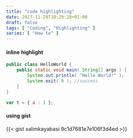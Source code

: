 ```yaml
---
title: "code highlighting"
date: 2017-11-29T10:29:28+01:00
draft: false
tags: [ "Coding", "Highlighting" ]
series: [ "How to" ]
---
```



#### inline highlight


```java
public class HelloWorld {
    public static void main( String[] args ) {
        System.out.println( "Hello World!" );
        System.exit( 0 ); //success
    }
}
```

```javascript
var t = { a : 1 };
```

#### using gist

{{< gist salimkayabasi 9c1d7681e7e106f3d4ed >}}
